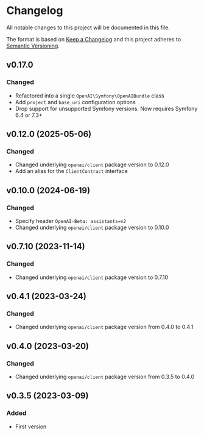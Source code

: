 # Changelog
All notable changes to this project will be documented in this file.

The format is based on [Keep a Changelog](http://keepachangelog.com/)
and this project adheres to [Semantic Versioning](http://semver.org/).

## v0.17.0
### Changed
- Refactored into a single `OpenAI\Symfony\OpenAIBundle` class
- Add `project` and `base_uri` configuration options
- Drop support for unsupported Symfony versions. Now requires Symfony 6.4 or 7.3+

## v0.12.0 (2025-05-06)
### Changed
- Changed underlying `openai/client` package version to 0.12.0
- Add an alias for the `ClientContract` interface

## v0.10.0 (2024-06-19)
### Changed
- Specify header `OpenAI-Beta: assistants=v2`
- Changed underlying `openai/client` package version to 0.10.0

## v0.7.10 (2023-11-14)
### Changed
- Changed underlying `openai/client` package version to 0.7.10

## v0.4.1 (2023-03-24)
### Changed
- Changed underlying `openai/client` package version from 0.4.0 to 0.4.1

## v0.4.0 (2023-03-20)
### Changed
- Changed underlying `openai/client` package version from 0.3.5 to 0.4.0

## v0.3.5 (2023-03-09)
### Added
- First version
